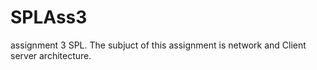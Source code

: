# SPLAss3
assignment 3 SPL. The subjuct of this assignment is network and Client server architecture.
